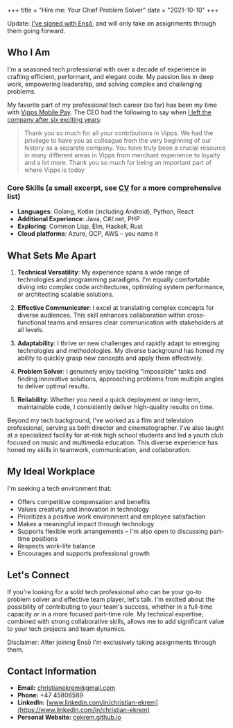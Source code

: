 +++
title = "Hire me: Your Chief Problem Solver"
date = "2021-10-10"
+++

Update: [I've signed with Ensō](/posts/im-joining-enso), and will only take on assignments through them going forward.

## Who I Am

I'm a seasoned tech professional with over a decade of experience in crafting efficient, performant, and elegant code. My passion lies in deep work, empowering leadership, and solving complex and challenging problems.

My favorite part of my professional tech career (so far) has been my time with [Vipps Mobile Pay](https://vippsmobilepay.com). The CEO had the following to say when [I left the company after six exciting years](https://www.linkedin.com/feed/update/urn:li:activity:7233757597424615424?commentUrn=urn%3Ali%3Acomment%3A%28activity%3A7233757597424615424%2C7234097920667435012%29&dashCommentUrn=urn%3Ali%3Afsd_comment%3A%287234097920667435012%2Curn%3Ali%3Aactivity%3A7233757597424615424%29):

> Thank you so much for all your contributions in Vipps. We had the privilege to have you as colleague from the very beginning of our history as a separate company. You have truly been a crucial resource in many different areas in Vipps from merchant experience to loyalty and a lot more. Thank you so much for being an important part of where Vipps is today

### Core Skills (a small excerpt, see [CV](/cv.pdf) for a more comprehensive list)

- **Languages**: Golang, Kotlin (including Android), Python, React
- **Additional Experience**: Java, C#/.net, PHP
- **Exploring**: Common Lisp, Elm, Haskell, Rust
- **Cloud platforms**: Azure, GCP, AWS – you name it

## What Sets Me Apart

1. **Technical Versatility**: My experience spans a wide range of technologies and programming paradigms. I'm equally comfortable diving into complex code architectures, optimizing system performance, or architecting scalable solutions.

2. **Effective Communicator**: I excel at translating complex concepts for diverse audiences. This skill enhances collaboration within cross-functional teams and ensures clear communication with stakeholders at all levels.

3. **Adaptability**: I thrive on new challenges and rapidly adapt to emerging technologies and methodologies. My diverse background has honed my ability to quickly grasp new concepts and apply them effectively.

4. **Problem Solver**: I genuinely enjoy tackling "impossible" tasks and finding innovative solutions, approaching problems from multiple angles to deliver optimal results.

5. **Reliability**: Whether you need a quick deployment or long-term, maintainable code, I consistently deliver high-quality results on time.

Beyond my tech background, I've worked as a film and television professional, serving as both director and cinematographer. I've also taught at a specialized facility for at-risk high school students and led a youth club focused on music and multimedia education. This diverse experience has honed my skills in teamwork, communication, and collaboration.

## My Ideal Workplace

I'm seeking a tech environment that:

- Offers competitive compensation and benefits
- Values creativity and innovation in technology
- Prioritizes a positive work environment and employee satisfaction
- Makes a meaningful impact through technology
- Supports flexible work arrangements – I'm also open to discussing part-time positions
- Respects work-life balance
- Encourages and supports professional growth

## Let's Connect

If you're looking for a solid tech professional who can be your go-to problem solver and effective team player, let's talk. I'm excited about the possibility of contributing to your team's success, whether in a full-time capacity or in a more focused part-time role. My technical expertise, combined with strong collaborative skills, allows me to add significant value to your tech projects and team dynamics.

Disclaimer: After joining Ensō I'm exclusively taking assignments through them.

## Contact Information

- **Email:** <christianekrem@gmail.com>
- **Phone:** +47 45806589
- **LinkedIn:** [www.linkedin.com/in/christian-ekrem](https://www.linkedin.com/in/christian-ekrem)
- **Personal Website:** [cekrem.github.io](https://cekrem.github.io)
